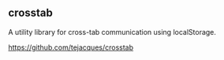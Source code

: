 ## crosstab

A utility library for cross-tab communication using localStorage.

https://github.com/tejacques/crosstab
